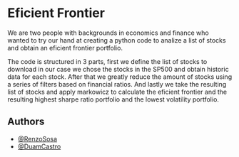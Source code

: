
# Eficient Frontier

We are two people with backgrounds in economics and finance who wanted to try our hand at creating a python code to analize a list of stocks and obtain an eficient frontier portfolio.

The code is structured in 3 parts, first we define the list of stocks to download in our case we chose the stocks in the SP500 and obtain historic data for each stock. After that we greatly reduce the amount of stocks using a series of filters based on financial ratios. And lastly we take the resulting list of stocks and apply markowicz to calculate the eficient frontier and the resulting highest sharpe ratio portfolio and the lowest volatility portfolio.


## Authors

- [@RenzoSosa](https://www.github.com/Renzo96)
- [@DuamCastro](https://www.github.com/duamc)

